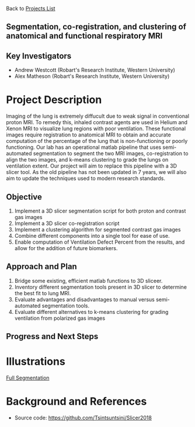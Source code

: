 Back to [Projects List](../../README.md#ProjectsList)

## Segmentation, co-registration, and clustering of anatomical and functional respiratory MRI

## Key Investigators
- Andrew Westcott (Robart's Research Institute, Western University)
- Alex Matheson (Robart's Research Institute, Western University)

# Project Description
Imaging of the lung is extremely diffucult due to weak signal in conventional proton MRI. To remedy this, inhaled contrast agents are used in Helium and Xenon MRI
to visualize lung regions with poor ventilation. These functional images require registration to anatomical MRI to obtain and accurate computation
of the percentage of the lung that is non-functioning or poorly functioning. Our lab has an operational matlab pipeline that uses semi-automated segmentation to segment the
two MRI images, co-registration to align the two images, and k-means clustering to grade the lungs on ventilation extent. Our project will aim to replace this pipeline with
a 3D slicer tool. As the old pipeline has not been updated in 7 years, we will also aim to update the techniques used to modern research standards.

## Objective
1. Implement a 3D slicer segmentation script for both proton and contrast gas images
2. Implement a 3D slicer co-registration script
3. Implement a clustering algorithm for segmented contrast gas images
4. Combine different components into a single tool for ease of use.
5. Enable computation of Ventilation Defect Percent from the results, and allow for the addition of future biomarkers.

## Approach and Plan
1. Bridge some existing, efficient matlab functions to 3D sliceer.
2. Inventory different segmentation tools present in 3D slicer to determine the best fit to lung MRI.
3. Evaluate advantages and disadvantages to manual versus semi-automated segmentation tools.
4. Evaluate different alternatives to k-means clustering for grading ventilation from polarized gas images

## Progress and Next Steps

<!--Describe progress and next steps in a few bullet points as you are making progress.-->

# Illustrations

<!--Add pictures and links to videos that demonstrate what has been accomplished.-->

[Full Segmentation](Screenshot.jpg)

<!--![Some more images](Example2.jpg)-->

# Background and References

<!--Use this space for information that may help people better understand your project, like links to papers, source code, or data.-->

- Source code: https://github.com/Tsintsuntsini/Slicer2018
<!-- - Documentation: https://link.to.docs -->
<!-- - Test data: https://link.to.test.data -->
